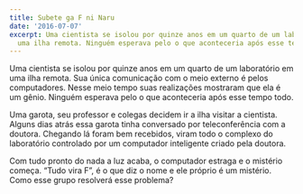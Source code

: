 ```yaml
---
title: Subete ga F ni Naru
date: '2016-07-07'
excerpt: Uma cientista se isolou por quinze anos em um quarto de um laboratório em
  uma ilha remota. Ninguém esperava pelo o que aconteceria após esse tempo todo.
---
```




Uma cientista se isolou por quinze anos em um quarto de um laboratório em
uma ilha remota. Sua única comunicação com o meio externo é pelos
computadores. Nesse meio tempo suas realizações mostraram que ela é um
gênio. Ninguém esperava pelo o que aconteceria após esse tempo todo.

Uma garota, seu professor e colegas decidem ir a ilha visitar a cientista.
Alguns dias atrás essa garota tinha conversado por teleconferência com a
doutora. Chegando lá foram bem recebidos, viram todo o complexo do
laboratório controlado por um computador inteligente criado pela doutora.

Com tudo pronto do nada a luz acaba, o computador estraga e o mistério
começa. “Tudo vira F”, é o que diz o nome e ele próprio é um mistério. Como
esse grupo resolverá esse problema?
